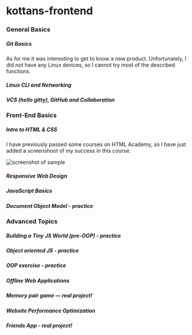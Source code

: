 # kottans-frontend

### General Basics

   ##### Git Basics

As for me it was interesting to get to know a new product. Unfortunately, I did not have any Linux devices, so I cannot try most of the described functions.    
   
   ##### Linux CLI and Networking
   
   ##### VCS (hello gitty), GitHub and Collaboration

### Front-End Basics

##### Intro to HTML & CSS

I have previously passed some courses on HTML Academy, so I have just added a screenshoot of my success in this course. 

![screenshot of sample](https://s8.hostingkartinok.com/uploads/images/2018/12/67be697a94ea9e8494af2d8ae5d6ecbb.jpg)

##### Responsive Web Design

##### JavaScript Basics

##### Document Object Model - practice

### Advanced Topics

    
##### Building a Tiny JS World (pre-OOP) - practice
    
##### Object oriented JS - practice
    
##### OOP exercise - practice
    
##### Offline Web Applications
    
##### Memory pair game — real project!
    
##### Website Performance Optimization
    
##### Friends App - real project!
